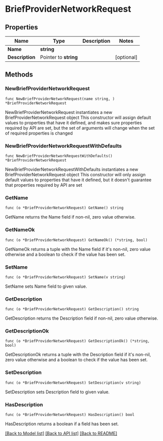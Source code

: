# BriefProviderNetworkRequest

## Properties

Name | Type | Description | Notes
------------ | ------------- | ------------- | -------------
**Name** | **string** |  | 
**Description** | Pointer to **string** |  | [optional] 

## Methods

### NewBriefProviderNetworkRequest

`func NewBriefProviderNetworkRequest(name string, ) *BriefProviderNetworkRequest`

NewBriefProviderNetworkRequest instantiates a new BriefProviderNetworkRequest object
This constructor will assign default values to properties that have it defined,
and makes sure properties required by API are set, but the set of arguments
will change when the set of required properties is changed

### NewBriefProviderNetworkRequestWithDefaults

`func NewBriefProviderNetworkRequestWithDefaults() *BriefProviderNetworkRequest`

NewBriefProviderNetworkRequestWithDefaults instantiates a new BriefProviderNetworkRequest object
This constructor will only assign default values to properties that have it defined,
but it doesn't guarantee that properties required by API are set

### GetName

`func (o *BriefProviderNetworkRequest) GetName() string`

GetName returns the Name field if non-nil, zero value otherwise.

### GetNameOk

`func (o *BriefProviderNetworkRequest) GetNameOk() (*string, bool)`

GetNameOk returns a tuple with the Name field if it's non-nil, zero value otherwise
and a boolean to check if the value has been set.

### SetName

`func (o *BriefProviderNetworkRequest) SetName(v string)`

SetName sets Name field to given value.


### GetDescription

`func (o *BriefProviderNetworkRequest) GetDescription() string`

GetDescription returns the Description field if non-nil, zero value otherwise.

### GetDescriptionOk

`func (o *BriefProviderNetworkRequest) GetDescriptionOk() (*string, bool)`

GetDescriptionOk returns a tuple with the Description field if it's non-nil, zero value otherwise
and a boolean to check if the value has been set.

### SetDescription

`func (o *BriefProviderNetworkRequest) SetDescription(v string)`

SetDescription sets Description field to given value.

### HasDescription

`func (o *BriefProviderNetworkRequest) HasDescription() bool`

HasDescription returns a boolean if a field has been set.


[[Back to Model list]](../README.md#documentation-for-models) [[Back to API list]](../README.md#documentation-for-api-endpoints) [[Back to README]](../README.md)


